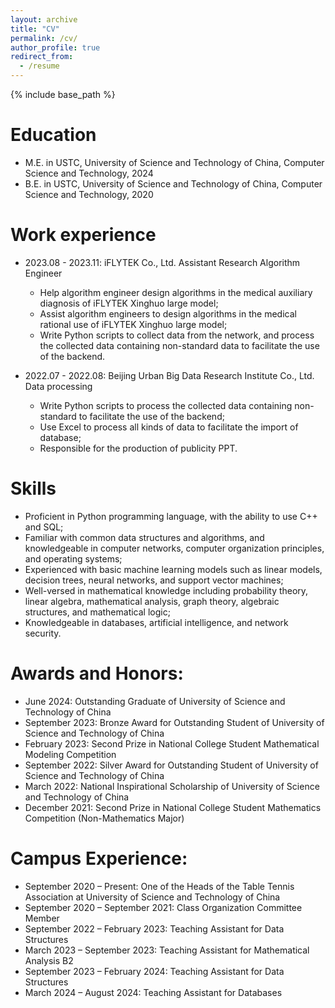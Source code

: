 ```yaml
---
layout: archive
title: "CV"
permalink: /cv/
author_profile: true
redirect_from:
  - /resume
---
```


{% include base_path %}

Education
======
* M.E. in USTC, University of Science and Technology of China, Computer Science and Technology, 2024
* B.E. in USTC, University of Science and Technology of China, Computer Science and Technology, 2020

Work experience
======
* 2023.08 - 2023.11: iFLYTEK Co., Ltd. Assistant Research Algorithm Engineer
  * Help algorithm engineer design algorithms in the medical auxiliary diagnosis of iFLYTEK Xinghuo large model;
  * Assist algorithm engineers to design algorithms in the medical rational use of iFLYTEK Xinghuo large model;
  * Write Python scripts to collect data from the network, and process the collected data containing non-standard data to facilitate the use of the backend.

* 2022.07 - 2022.08: Beijing Urban Big Data Research Institute Co., Ltd. Data processing
  * Write Python scripts to process the collected data containing non-standard to facilitate the use of the backend;
  * Use Excel to process all kinds of data to facilitate the import of database;
  * Responsible for the production of publicity PPT.
  
Skills
======
* Proficient in Python programming language, with the ability to use C++ and SQL;
* Familiar with common data structures and algorithms, and knowledgeable in computer networks, computer organization principles, and operating systems;
* Experienced with basic machine learning models such as linear models, decision trees, neural networks, and support vector machines;
* Well-versed in mathematical knowledge including probability theory, linear algebra, mathematical analysis, graph theory, algebraic structures, and mathematical logic;
* Knowledgeable in databases, artificial intelligence, and network security.

Awards and Honors:
======
* June 2024: Outstanding Graduate of University of Science and Technology of China
* September 2023: Bronze Award for Outstanding Student of University of Science and Technology of China
* February 2023: Second Prize in National College Student Mathematical Modeling Competition
* September 2022: Silver Award for Outstanding Student of University of Science and Technology of China
* March 2022: National Inspirational Scholarship of University of Science and Technology of China
* December 2021: Second Prize in National College Student Mathematics Competition (Non-Mathematics Major)

Campus Experience:
======
* September 2020 – Present: One of the Heads of the Table Tennis Association at University of Science and Technology of China
* September 2020 – September 2021: Class Organization Committee Member
* September 2022 – February 2023: Teaching Assistant for Data Structures
* March 2023 – September 2023: Teaching Assistant for Mathematical Analysis B2
* September 2023 – February 2024: Teaching Assistant for Data Structures
* March 2024 – August 2024: Teaching Assistant for Databases


<div style="display:none">
  
Publications
======

  <ul>{% for post in site.publications reversed %}
    {% include archive-single-cv.html %}
  {% endfor %}</ul>
  
Talks
======
  <ul>{% for post in site.talks reversed %}
    {% include archive-single-talk-cv.html  %}
  {% endfor %}</ul>
  
Teaching
======
  <ul>{% for post in site.teaching reversed %}
    {% include archive-single-cv.html %}
  {% endfor %}</ul>
  
Service and leadership
======
* Currently signed in to 43 different slack teams
</div>
